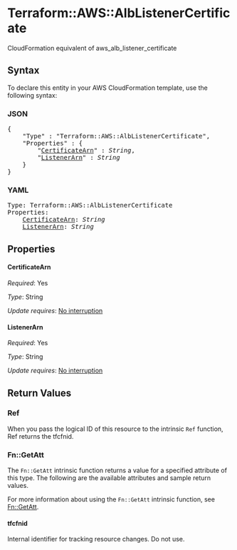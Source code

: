 # Terraform::AWS::AlbListenerCertificate

CloudFormation equivalent of aws_alb_listener_certificate

## Syntax

To declare this entity in your AWS CloudFormation template, use the following syntax:

### JSON

<pre>
{
    "Type" : "Terraform::AWS::AlbListenerCertificate",
    "Properties" : {
        "<a href="#certificatearn" title="CertificateArn">CertificateArn</a>" : <i>String</i>,
        "<a href="#listenerarn" title="ListenerArn">ListenerArn</a>" : <i>String</i>
    }
}
</pre>

### YAML

<pre>
Type: Terraform::AWS::AlbListenerCertificate
Properties:
    <a href="#certificatearn" title="CertificateArn">CertificateArn</a>: <i>String</i>
    <a href="#listenerarn" title="ListenerArn">ListenerArn</a>: <i>String</i>
</pre>

## Properties

#### CertificateArn

_Required_: Yes

_Type_: String

_Update requires_: [No interruption](https://docs.aws.amazon.com/AWSCloudFormation/latest/UserGuide/using-cfn-updating-stacks-update-behaviors.html#update-no-interrupt)

#### ListenerArn

_Required_: Yes

_Type_: String

_Update requires_: [No interruption](https://docs.aws.amazon.com/AWSCloudFormation/latest/UserGuide/using-cfn-updating-stacks-update-behaviors.html#update-no-interrupt)

## Return Values

### Ref

When you pass the logical ID of this resource to the intrinsic `Ref` function, Ref returns the tfcfnid.

### Fn::GetAtt

The `Fn::GetAtt` intrinsic function returns a value for a specified attribute of this type. The following are the available attributes and sample return values.

For more information about using the `Fn::GetAtt` intrinsic function, see [Fn::GetAtt](https://docs.aws.amazon.com/AWSCloudFormation/latest/UserGuide/intrinsic-function-reference-getatt.html).

#### tfcfnid

Internal identifier for tracking resource changes. Do not use.

